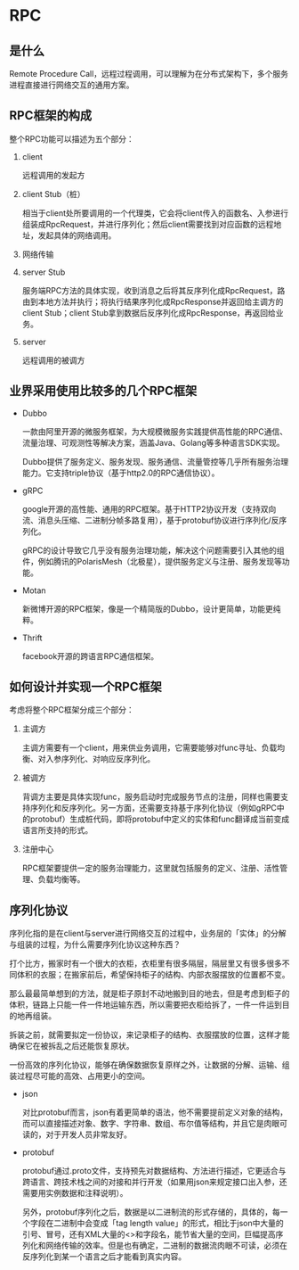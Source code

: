 # RPC
## 是什么
Remote Procedure Call，远程过程调用，可以理解为在分布式架构下，多个服务进程直接进行网络交互的通用方案。

## RPC框架的构成
整个RPC功能可以描述为五个部分：
1. client

    远程调用的发起方
2. client Stub（桩）

    相当于client处所要调用的一个代理类，它会将client传入的函数名、入参进行组装成RpcRequest，并进行序列化；然后client需要找到对应函数的远程地址，发起具体的网络调用。
3. 网络传输
4. server Stub

    服务端RPC方法的具体实现，收到消息之后将其反序列化成RpcRequest，路由到本地方法并执行；将执行结果序列化成RpcResponse并返回给主调方的client Stub；client Stub拿到数据后反序列化成RpcResponse，再返回给业务。
5. server

    远程调用的被调方

## 业界采用使用比较多的几个RPC框架

- Dubbo

    一款由阿里开源的微服务框架，为大规模微服务实践提供高性能的RPC通信、流量治理、可观测性等解决方案，涵盖Java、Golang等多种语言SDK实现。

    Dubbo提供了服务定义、服务发现、服务通信、流量管控等几乎所有服务治理能力。它支持triple协议（基于http2.0的RPC通信协议）。
- gRPC

    google开源的高性能、通用的RPC框架。基于HTTP2协议开发（支持双向流、消息头压缩、二进制分帧多路复用），基于protobuf协议进行序列化/反序列化。

    gRPC的设计导致它几乎没有服务治理功能，解决这个问题需要引入其他的组件，例如腾讯的PolarisMesh（北极星），提供服务定义与注册、服务发现等功能。

- Motan

    新微博开源的RPC框架，像是一个精简版的Dubbo，设计更简单，功能更纯粹。

- Thrift

    facebook开源的跨语言RPC通信框架。

## 如何设计并实现一个RPC框架

考虑将整个RPC框架分成三个部分：
1. 主调方

    主调方需要有一个client，用来供业务调用，它需要能够对func寻址、负载均衡、对入参序列化、对响应反序列化。
2. 被调方

    背调方主要是具体实现func，服务启动时完成服务节点的注册，同样也需要支持序列化和反序列化。另一方面，还需要支持基于序列化协议（例如gRPC中的protobuf）生成桩代码，即将protobuf中定义的实体和func翻译成当前变成语言所支持的形式。
3. 注册中心

    RPC框架要提供一定的服务治理能力，这里就包括服务的定义、注册、活性管理、负载均衡等。

## 序列化协议

序列化指的是在client与server进行网络交互的过程中，业务层的「实体」的分解与组装的过程，为什么需要序列化协议这种东西？

打个比方，搬家时有一个很大的衣柜，衣柜里有很多隔层，隔层里又有很多很多不同体积的衣服；在搬家前后，希望保持柜子的结构、内部衣服摆放的位置都不变。

那么最最简单想到的方法，就是柜子原封不动地搬到目的地去，但是考虑到柜子的体积，链路上只能一件一件地运输东西，所以需要把衣柜给拆了，一件一件运到目的地再组装。

拆装之前，就需要拟定一份协议，来记录柜子的结构、衣服摆放的位置，这样才能确保它在被拆乱之后还能恢复原状。

一份高效的序列化协议，能够在确保数据恢复原样之外，让数据的分解、运输、组装过程尽可能的高效、占用更小的空间。

- json

    对比protobuf而言，json有着更简单的语法，他不需要提前定义对象的结构，而可以直接描述对象、数字、字符串、数组、布尔值等结构，并且它是肉眼可读的，对于开发人员非常友好。
- protobuf

    protobuf通过.proto文件，支持预先对数据结构、方法进行描述，它更适合与跨语言、跨技术栈之间的对接和并行开发（如果用json来规定接口出入参，还需要用实例数据和注释说明）。

    另外，protobuf序列化之后，数据是以二进制流的形式存储的，具体的，每一个字段在二进制中会变成「tag length value」的形式，相比于json中大量的引号、冒号，还有XML大量的<>和字段名，能节省大量的空间，巨幅提高序列化和网络传输的效率。但是也有确定，二进制的数据流肉眼不可读，必须在反序列化到某一个语言之后才能看到真实内容。